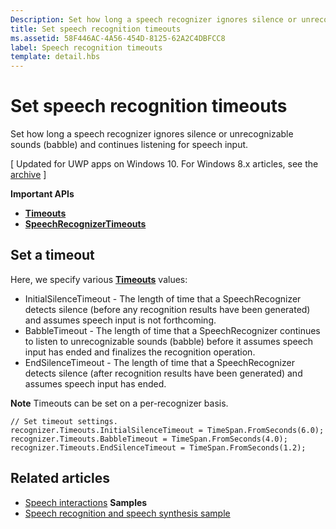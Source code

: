 ```yaml
---
Description: Set how long a speech recognizer ignores silence or unrecognizable sounds (babble) and continues listening for speech input.
title: Set speech recognition timeouts
ms.assetid: 58F446AC-4A56-454D-8125-62A2C4DBFCC8
label: Speech recognition timeouts
template: detail.hbs
---
```


# Set speech recognition timeouts
Set how long a speech recognizer ignores silence or unrecognizable sounds (babble) and continues listening for speech input.

\[ Updated for UWP apps on Windows 10. For Windows 8.x articles, see the [archive](http://go.microsoft.com/fwlink/p/?linkid=619132) \]


**Important APIs**

-   [**Timeouts**](https://msdn.microsoft.com/library/windows/apps/dn653253)
-   [**SpeechRecognizerTimeouts**](https://msdn.microsoft.com/library/windows/apps/dn653230)


## <span id="Set_a_timeout"></span><span id="set_a_timeout"></span><span id="SET_A_TIMEOUT"></span>Set a timeout


Here, we specify various [**Timeouts**](https://msdn.microsoft.com/library/windows/apps/dn653253) values:

-   InitialSilenceTimeout - The length of time that a SpeechRecognizer detects silence (before any recognition results have been generated) and assumes speech input is not forthcoming.
-   BabbleTimeout - The length of time that a SpeechRecognizer continues to listen to unrecognizable sounds (babble) before it assumes speech input has ended and finalizes the recognition operation.
-   EndSilenceTimeout - The length of time that a SpeechRecognizer detects silence (after recognition results have been generated) and assumes speech input has ended.

**Note**  Timeouts can be set on a per-recognizer basis.

 

```CSharp
// Set timeout settings.
recognizer.Timeouts.InitialSilenceTimeout = TimeSpan.FromSeconds(6.0);
recognizer.Timeouts.BabbleTimeout = TimeSpan.FromSeconds(4.0);
recognizer.Timeouts.EndSilenceTimeout = TimeSpan.FromSeconds(1.2);
```

## <span id="related_topics"></span>Related articles


* [Speech interactions](speech-interactions.md)
**Samples**
* [Speech recognition and speech synthesis sample](http://go.microsoft.com/fwlink/p/?LinkID=619897)
 

 






<!--HONumber=Mar16_HO2-->


